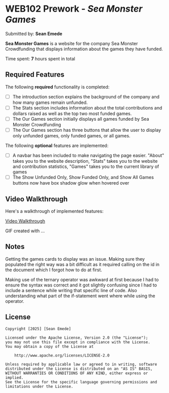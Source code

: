 # WEB102 Prework - *Sea Monster Games*

Submitted by: **Sean Emede**

**Sea Monster Games** is a website for the company Sea Monster Crowdfunding that displays information about the games they have funded.

Time spent: **7** hours spent in total

## Required Features

The following **required** functionality is completed:

* [ ] The introduction section explains the background of the company and how many games remain unfunded.
* [ ] The Stats section includes information about the total contributions and dollars raised as well as the top two most funded games.
* [ ] The Our Games section initially displays all games funded by Sea Monster Crowdfunding
* [ ] The Our Games section has three buttons that allow the user to display only unfunded games, only funded games, or all games.

The following **optional** features are implemented:

* [ ] A navbar has been included to make navigating the page easier. "About" takes you to the website description, "Stats" takes you to the website and contribution statistics, "Games" takes you to the current library of games
* [ ] The Show Unfunded Only, Show Funded Only, and Show All Games buttons now have box shadow glow when hovered over

## Video Walkthrough

Here's a walkthrough of implemented features:

<!-- <video src='https://www.loom.com/share/a53ebd5be6304be3b0fd68edf9b64946?sid=cb03fc3a-1395-4302-a48f-489632a6b904' title='Video Walkthrough' width='' alt='Video Walkthrough' /> -->

[Video Walkthrough](https://www.loom.com/share/a53ebd5be6304be3b0fd68edf9b64946?sid=cb03fc3a-1395-4302-a48f-489632a6b904)

<!-- Replace this with whatever GIF tool you used! -->
GIF created with ...  
<!-- Recommended tools:
[Kap](https://getkap.co/) for macOS
[ScreenToGif](https://www.screentogif.com/) for Windows
[peek](https://github.com/phw/peek) for Linux. -->

## Notes

Getting the games cards to display was an issue. Making sure they populated the right way was a bit difficult as it required calling on the id in the document which I forgot how to do at first. 

Making use of the ternary operator was awkward at first because I had to ensure the syntax was correct and it got slightly confusing since I had to include a sentence while writing that specific line of code. Also understanding what part of the if-statement went where while using the operator.

## License

    Copyright [2025] [Sean Emede]

    Licensed under the Apache License, Version 2.0 (the "License");
    you may not use this file except in compliance with the License.
    You may obtain a copy of the License at

        http://www.apache.org/licenses/LICENSE-2.0

    Unless required by applicable law or agreed to in writing, software
    distributed under the License is distributed on an "AS IS" BASIS,
    WITHOUT WARRANTIES OR CONDITIONS OF ANY KIND, either express or implied.
    See the License for the specific language governing permissions and
    limitations under the License.
